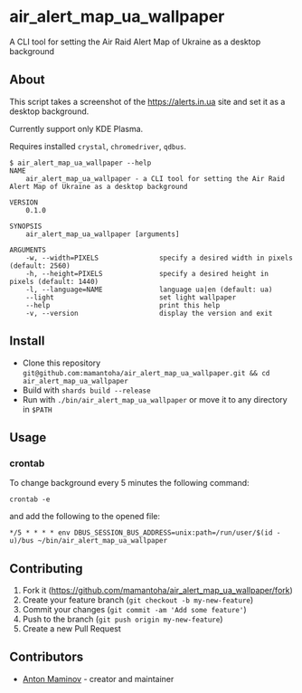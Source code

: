 # air_alert_map_ua_wallpaper

A CLI tool for setting the Air Raid Alert Map of Ukraine as a desktop background

## About

This script takes a screenshot of the <https://alerts.in.ua> site and set it as a desktop background.

Currently support only KDE Plasma.

Requires installed `crystal`, `chromedriver`, `qdbus`.

```
$ air_alert_map_ua_wallpaper --help
NAME
    air_alert_map_ua_wallpaper - a CLI tool for setting the Air Raid Alert Map of Ukraine as a desktop background

VERSION
    0.1.0

SYNOPSIS
    air_alert_map_ua_wallpaper [arguments]

ARGUMENTS
    -w, --width=PIXELS               specify a desired width in pixels (default: 2560)
    -h, --height=PIXELS              specify a desired height in pixels (default: 1440)
    -l, --language=NAME              language ua|en (default: ua)
    --light                          set light wallpaper
    --help                           print this help
    -v, --version                    display the version and exit
```

## Install

- Clone this repository `git@github.com:mamantoha/air_alert_map_ua_wallpaper.git && cd air_alert_map_ua_wallpaper`
- Build with `shards build --release`
- Run with `./bin/air_alert_map_ua_wallpaper` or move it to any directory in `$PATH`

## Usage

### crontab

To change background every 5 minutes the following command:

```
crontab -e
```

and add the following to the opened file:

```
*/5 * * * * env DBUS_SESSION_BUS_ADDRESS=unix:path=/run/user/$(id -u)/bus ~/bin/air_alert_map_ua_wallpaper
```

## Contributing

1. Fork it (<https://github.com/mamantoha/air_alert_map_ua_wallpaper/fork>)
2. Create your feature branch (`git checkout -b my-new-feature`)
3. Commit your changes (`git commit -am 'Add some feature'`)
4. Push to the branch (`git push origin my-new-feature`)
5. Create a new Pull Request

## Contributors

- [Anton Maminov](https://github.com/mamantoha) - creator and maintainer
